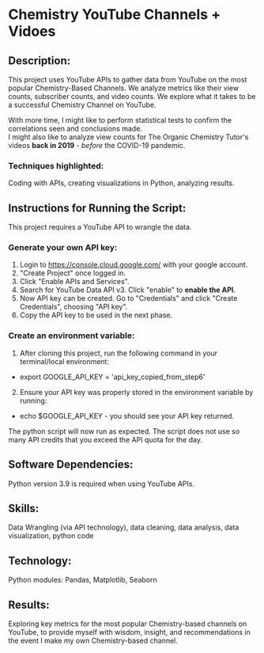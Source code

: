 
# Chemistry YouTube Channels + Vidoes

## Description:
This project uses YouTube APIs to gather data from YouTube on the most popular Chemistry-Based Channels.  We analyze metrics like their view counts, subscriber counts, and video counts.  We explore what it takes to be a successful Chemistry Channel on YouTube.

With more time, I might like to perform statistical tests to confirm the correlations seen and conclusions made.  
I might also like to analyze view counts for The Organic Chemistry Tutor's videos **back in 2019** - _before_ the COVID-19 pandemic.  

### Techniques highlighted:
Coding with APIs, creating visualizations in Python, analyzing results.

## Instructions for Running the Script:
This project requires a YouTube API to wrangle the data.

### Generate your own API key: 
1. Login to https://console.cloud.google.com/ with your google account.  
2. "Create Project" once logged in.  
3. Click "Enable APIs and Services".
4. Search for YouTube Data API v3. Click "enable" to **enable the API**.
5. Now API key can be created. Go to "Credentials" and click "Create Credentials", choosing "API key".
6. Copy the API key to be used in the next phase.

### Create an environment variable:
1. After cloning this project, run the following command in your terminal/local environment:
- export GOOGLE_API_KEY = 'api_key_copied_from_step6'
2. Ensure your API key was properly stored in the environment variable by running:
- echo $GOOGLE_API_KEY - you should see your API key returned.

The python script will now run as expected.  The script does not use so many API credits that you exceed the API quota for the day.


## Software Dependencies:
Python version 3.9 is required when using YouTube APIs.

## Skills:
Data Wrangling (via API technology), data cleaning, data analysis, data visualization, python code 

## Technology:
Python modules: Pandas, Matplotlib, Seaborn

## Results:
Exploring key metrics for the most popular Chemistry-based channels on YouTube, to provide myself with wisdom, insight, and recommendations in the event I make my own Chemistry-based channel. 


